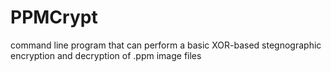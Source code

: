 # PPMCrypt
command line program that can perform a basic XOR-based stegnographic encryption and decryption of .ppm image files
